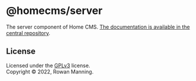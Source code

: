 
# @homecms/server

The server component of Home CMS. [The documentation is available in the central repository](https://github.com/homecms/homecms).

## License

Licensed under the [GPLv3](LICENSE) license.<br/>
Copyright &copy; 2022, Rowan Manning.

